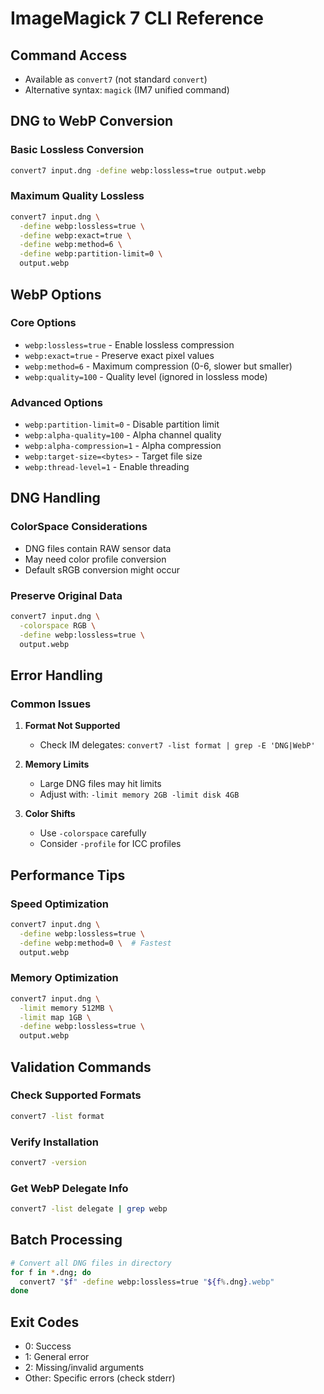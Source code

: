 # ImageMagick 7 CLI Reference

## Command Access
- Available as `convert7` (not standard `convert`)
- Alternative syntax: `magick` (IM7 unified command)

## DNG to WebP Conversion

### Basic Lossless Conversion
```bash
convert7 input.dng -define webp:lossless=true output.webp
```

### Maximum Quality Lossless
```bash
convert7 input.dng \
  -define webp:lossless=true \
  -define webp:exact=true \
  -define webp:method=6 \
  -define webp:partition-limit=0 \
  output.webp
```

## WebP Options

### Core Options
- `webp:lossless=true` - Enable lossless compression
- `webp:exact=true` - Preserve exact pixel values
- `webp:method=6` - Maximum compression (0-6, slower but smaller)
- `webp:quality=100` - Quality level (ignored in lossless mode)

### Advanced Options
- `webp:partition-limit=0` - Disable partition limit
- `webp:alpha-quality=100` - Alpha channel quality
- `webp:alpha-compression=1` - Alpha compression
- `webp:target-size=<bytes>` - Target file size
- `webp:thread-level=1` - Enable threading

## DNG Handling

### ColorSpace Considerations
- DNG files contain RAW sensor data
- May need color profile conversion
- Default sRGB conversion might occur

### Preserve Original Data
```bash
convert7 input.dng \
  -colorspace RGB \
  -define webp:lossless=true \
  output.webp
```

## Error Handling

### Common Issues
1. **Format Not Supported**
   - Check IM delegates: `convert7 -list format | grep -E 'DNG|WebP'`
   
2. **Memory Limits**
   - Large DNG files may hit limits
   - Adjust with: `-limit memory 2GB -limit disk 4GB`

3. **Color Shifts**
   - Use `-colorspace` carefully
   - Consider `-profile` for ICC profiles

## Performance Tips

### Speed Optimization
```bash
convert7 input.dng \
  -define webp:lossless=true \
  -define webp:method=0 \  # Fastest
  output.webp
```

### Memory Optimization
```bash
convert7 input.dng \
  -limit memory 512MB \
  -limit map 1GB \
  -define webp:lossless=true \
  output.webp
```

## Validation Commands

### Check Supported Formats
```bash
convert7 -list format
```

### Verify Installation
```bash
convert7 -version
```

### Get WebP Delegate Info
```bash
convert7 -list delegate | grep webp
```

## Batch Processing
```bash
# Convert all DNG files in directory
for f in *.dng; do
  convert7 "$f" -define webp:lossless=true "${f%.dng}.webp"
done
```

## Exit Codes
- 0: Success
- 1: General error
- 2: Missing/invalid arguments
- Other: Specific errors (check stderr)